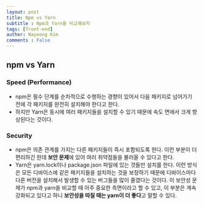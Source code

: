 ```yaml
---
layout: post
title: Npm vs Yarn
subtitle : Npm과 Yarn을 비교해보자
tags: [front-end]
author: Nayeong Kim
comments : False
---
```

## **npm vs Yarn**

### Speed (Performance)

- npm은 필수 단계를 순차적으로 수행하는 경향이 있어서 다음 패키지로 넘어가기 전에 각 패키지를 완전히 설치해야 한다고 한다. 
- 하지만  Yarn은 동시에 여러 패키지들을 설치할 수 있기 때문에 속도 면에서 크게 향상된다는 것이다. 

### Security

- npm은 의존 관계를 가지는 다른 패키지들이 즉시 포함되도록 한다. 이런 부분이 더 편리하긴 한데  **보안 문제**에 있어 여러 취약점들을 불러올 수 있다고 한다. 
-   Yarn은 yarn.lock이나 package.json 파일에 있는 것들만 설치를 한다. 이런 방식은 모든 디바이스에 같은 패키지들을 설치하는 것을 보장하기 때문에 디바이스마다 다른 버전을 설치해서 발생할 수 있는 버그들을 많이 줄였다는 것이다. 이 보안성 문제가 npm과 yarn을 비교할 때 아주 중요한 측면이라고 할 수 있고, 이 부분은 계속 강화되고 있다고 하니  **보안성을 따질 때는 yarn이 더 좋다**고 말할 수 있다.
